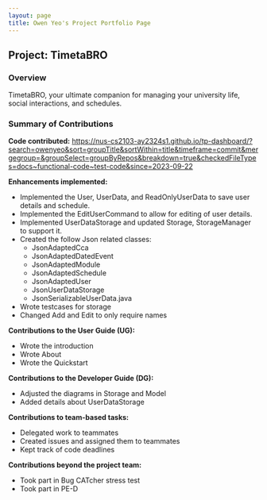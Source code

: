 ```yaml
---
layout: page
title: Owen Yeo's Project Portfolio Page
---
```


## Project: TimetaBRO

### Overview

TimetaBRO, your ultimate companion for managing your university life, social interactions, and schedules.

### Summary of Contributions

**Code contributed:** 
https://nus-cs2103-ay2324s1.github.io/tp-dashboard/?search=owenyeo&sort=groupTitle&sortWithin=title&timeframe=commit&mergegroup=&groupSelect=groupByRepos&breakdown=true&checkedFileTypes=docs~functional-code~test-code&since=2023-09-22

**Enhancements implemented:**
* Implemented the User, UserData, and ReadOnlyUserData to save user details and schedule.
* Implemented the EditUserCommand to allow for editing of user details.
* Implemented UserDataStorage and updated Storage, StorageManager to support it.
* Created the follow Json related classes:
    * JsonAdaptedCca
    * JsonAdaptedDatedEvent
    * JsonAdaptedModule
    * JsonAdaptedSchedule
    * JsonAdaptedUser
    * JsonUserDataStorage
    * JsonSerializableUserData.java
* Wrote testcases for storage
* Changed Add and Edit to only require names


**Contributions to the User Guide (UG):**
* Wrote the introduction
* Wrote About
* Wrote the Quickstart

**Contributions to the Developer Guide (DG):**
* Adjusted the diagrams in Storage and Model
* Added details about UserDataStorage

**Contributions to team-based tasks:**
* Delegated work to teammates 
* Created issues and assigned them to teammates
* Kept track of code deadlines

**Contributions beyond the project team:**
* Took part in Bug CATcher stress test
* Took part in PE-D
